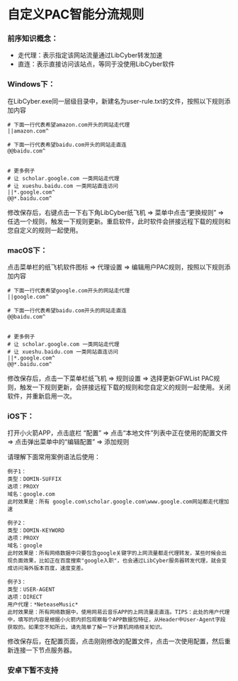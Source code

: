 # 自定义PAC智能分流规则



### 前序知识概念：

- 走代理：表示指定该网站流量通过LibCyber转发加速
- 直连：表示直接访问该站点，等同于没使用LibCyber软件



### Windows下：

在LibCyber.exe同一层级目录中，新建名为user-rule.txt的文件，按照以下规则添加内容

```
# 下面一行代表希望amazon.com开头的网站走代理
||amazon.com^

# 下面一行代表希望baidu.com开头的网站走直连
@@baidu.com^


# 更多例子
# 让 scholar.google.com 一类网站走代理
# 让 xueshu.baidu.com 一类网站直连访问
||*.google.com^
@@*.baidu.com^

```

修改保存后，右键点击一下右下角LibCyber纸飞机 => 菜单中点击“更换规则” => 任选一个规则，触发一下规则更新。重启软件，此时软件会拼接远程下载的规则和您自定义的规则一起使用。



### macOS下：

点击菜单栏的纸飞机软件图标 => 代理设置 => 编辑用户PAC规则，按照以下规则添加内容

```
# 下面一行代表希望google.com开头的网站走代理
||google.com^

# 下面一行代表希望baidu.com开头的网站走直连
@@baidu.com^


# 更多例子
# 让 scholar.google.com 一类网站走代理
# 让 xueshu.baidu.com 一类网站直连访问
||*.google.com^
@@*.baidu.com^
```

修改保存后，点击一下菜单栏纸飞机 => 规则设置 => 选择更新GFWList PAC规则，触发一下规则更新，会拼接远程下载的规则和您自定义的规则一起使用。关闭软件，并重新启用一次。



### iOS下：

打开小火箭APP，点击底栏 “配置” => 点击“本地文件”列表中正在使用的配置文件 => 点击弹出菜单中的“编辑配置” => 添加规则

请理解下面常用案例语法后使用：

```
例子1：
类型：DOMIN-SUFFIX
选项：PROXY
域名：google.com
此时效果是：所有 google.com\scholar.google.com\www.google.com网站都走代理加速

例子2：
类型：DOMIN-KEYWORD
选项：PROXY
域名：google
此时效果是：所有网络数据中只要包含google关键字的上网流量都走代理转发，某些时候会出现负面效果，比如正在百度搜索"google入职"，也会通过LibCyber服务器转发代理，就会变成访问海外版本百度，速度变差。

例子3：
类型：USER-AGENT
选项：DIRECT
用户代理：*NeteaseMusic*
此时效果是：所有网络数据中，使用网易云音乐APP的上网流量走直连。TIPS：此处的用户代理中，填写的内容是根据小火箭内抓包观察每个APP数据包特征，从Header中User-Agent字段获取的。如果您不知所云，请先简单了解一下计算机网络相关知识。

```

修改保存后，在配置页面，点击刚刚修改的配置文件，点击一次使用配置，然后重新连接一下节点服务器。



### 安卓下暂不支持